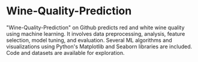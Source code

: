 # Wine-Quality-Prediction
"Wine-Quality-Prediction" on Github predicts red and white wine quality using machine learning. It involves data preprocessing, analysis, feature selection, model tuning, and evaluation. Several ML algorithms and visualizations using Python's Matplotlib and Seaborn libraries are included. Code and datasets are available for exploration.
